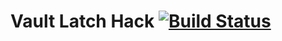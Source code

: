 Vault Latch Hack [![Build Status](https://travis-ci.org/amassanet/vault-latch-hack.svg)](https://travis-ci.org/amassanet/vault-latch-hack)
======
